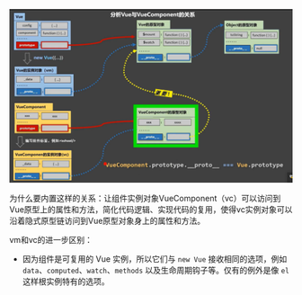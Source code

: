 ![image-20220113203255524](img/image-20220113203255524.png)

为什么要内置这样的关系：让组件实例对象VueComponent（vc）可以访问到Vue原型上的属性和方法，简化代码逻辑、实现代码的复用，使得vc实例对象可以沿着隐式原型链访问到Vue原型对象身上的属性和方法。

vm和vc的进一步区别：

+ 因为组件是可复用的 Vue 实例，所以它们与 `new Vue` 接收相同的选项，例如 `data`、`computed`、`watch`、`methods` 以及生命周期钩子等。仅有的例外是像 `el` 这样根实例特有的选项。
